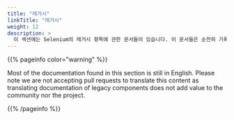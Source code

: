 ```yaml
---
title: "레거시"
linkTitle: "레거시"
weight: 12
description: >
  이 섹션에는 Selenium의 레거시 항목에 관한 문서들이 있습니다. 이 문서들은 순전히 기록을 남기기 위한 용도로 작성된 것이며, 더 이상 사용되지 않는(deprecated) 컴포넌트들의 사용을 독려하기 위한 것이 아닙니다.
---
```


{{% pageinfo color="warning" %}}
<p class="lead">
   <i class="fas fa-language display-4"></i> 
   Most of the documentation found in this section is still in English.
   Please note we are not accepting pull requests to translate this content
   as translating documentation of legacy components does not add value to
   the community nor the project.
</p>
{{% /pageinfo %}}

